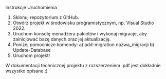 Instrukcje Uruchomienia
1.	Sklonuj repozytorium z GitHub.
2.	Otwórz projekt w środowisku programistycznym, np. Visual Studio 2022.
3.	Uruchom konsolę menadżera pakietów i wykonaj migracje, aby zainicjować bazę danych oraz jej aktualizację.
4.	Poniżej pomocnicze komendy:
  a) add-migration nazwa_migracji
  b) Update-Database
5.	Uruchom projekt!

W dokumentacji technicznej projektu z rozszerzeniem .pdf jest dokładnie wszystko opisane ;)
